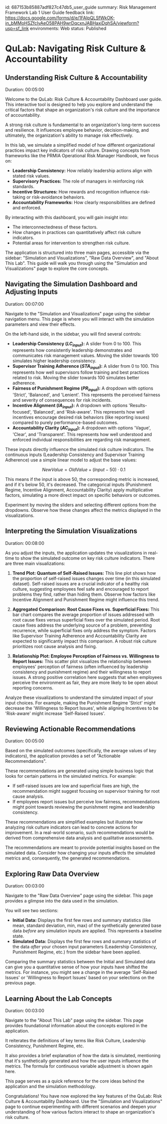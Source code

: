 id: 687153b85887adf827c47db5_user_guide
summary: Risk Management Framework Lab 1 User Guide
feedback link: https://docs.google.com/forms/d/e/1FAIpQLSfWkOK-in_bMMoHSZfcIvAeO58PAH9wrDqcxnJABHaxiDqhSA/viewform?usp=sf_link
environments: Web
status: Published
# QuLab: Navigating Risk Culture & Accountability

## Understanding Risk Culture & Accountability
Duration: 00:05:00

Welcome to the QuLab: Risk Culture & Accountability Dashboard user guide. This interactive tool is designed to help you explore and understand the critical factors that shape an organization's risk culture and the importance of accountability.

<aside class="positive">
A strong risk culture is fundamental to an organization's long-term success and resilience. It influences employee behavior, decision-making, and ultimately, the organization's ability to manage risk effectively.
</aside>

In this lab, we simulate a simplified model of how different organizational practices impact key indicators of risk culture. Drawing concepts from frameworks like the PRMIA Operational Risk Manager Handbook, we focus on:

*   **Leadership Consistency:** How reliably leadership actions align with stated risk values.
*   **Supervisory Practices:** The role of managers in reinforcing risk standards.
*   **Incentive Structures:** How rewards and recognition influence risk-taking or risk-avoidance behaviors.
*   **Accountability Frameworks:** How clearly responsibilities are defined and enforced.

By interacting with this dashboard, you will gain insight into:

*   The interconnectedness of these factors.
*   How changes in practices can quantitatively affect risk culture indicators.
*   Potential areas for intervention to strengthen risk culture.

The application is structured into three main pages, accessible via the sidebar: "Simulation and Visualizations", "Raw Data Overview", and "About This Lab". This guide will walk you through using the "Simulation and Visualizations" page to explore the core concepts.

## Navigating the Simulation Dashboard and Adjusting Inputs
Duration: 00:07:00

Navigate to the "Simulation and Visualizations" page using the sidebar navigation menu. This page is where you will interact with the simulation parameters and view their effects.

On the left-hand side, in the sidebar, you will find several controls:

*   **Leadership Consistency ($LC_{input}$):** A slider from 0 to 100. This represents how consistently leadership demonstrates and communicates risk management values. Moving the slider towards 100 simulates higher leadership consistency.
*   **Supervisor Training Adherence ($STA_{input}$):** A slider from 0 to 100. This represents how well supervisors follow training and best practices related to risk. Moving the slider towards 100 simulates better adherence.
*   **Fairness of Punishment Regime ($PR_{input}$):** A dropdown with options 'Strict', 'Balanced', and 'Lenient'. This represents the perceived fairness and severity of consequences for risk incidents.
*   **Incentive Alignment ($IA_{input}$):** A dropdown with options 'Results-focused', 'Balanced', and 'Risk-aware'. This represents how well incentives encourage desired risk behaviors (like reporting issues) compared to purely performance-based outcomes.
*   **Accountability Clarity ($AC_{input}$):** A dropdown with options 'Vague', 'Clear', and 'Transparent'. This represents how well understood and enforced individual responsibilities are regarding risk management.

These inputs directly influence the simulated risk culture indicators. The continuous inputs (Leadership Consistency and Supervisor Training Adherence) use a simple linear model to adjust the base values:

$$
NewValue = OldValue + (Input - 50) \cdot 0.1
$$

This means if the input is above 50, the corresponding metric is increased, and if it's below 50, it's decreased. The categorical inputs (Punishment Regime, Incentive Alignment, Accountability Clarity) apply multiplicative factors, simulating a more direct impact on specific behaviors or outcomes.

Experiment by moving the sliders and selecting different options from the dropdowns. Observe how these changes affect the metrics displayed in the visualizations.

## Interpreting the Simulation Visualizations
Duration: 00:08:00

As you adjust the inputs, the application updates the visualizations in real-time to show the simulated outcome on key risk culture indicators. There are three main visualizations:

1.  **Trend Plot: Quantum of Self-Raised Issues:** This line plot shows how the proportion of self-raised issues changes over time (in this simulated dataset). Self-raised issues are a crucial indicator of a healthy risk culture, suggesting employees feel safe and encouraged to report problems they find, rather than hiding them. Observe how factors like Incentive Alignment and Punishment Regime might influence this trend.

2.  **Aggregated Comparison: Root Cause Fixes vs. Superficial Fixes:** This bar chart compares the average proportion of issues addressed with root cause fixes versus superficial fixes over the simulated period. Root cause fixes address the underlying source of a problem, preventing recurrence, while superficial fixes only address the symptom. Factors like Supervisor Training Adherence and Accountability Clarity are expected to significantly impact this comparison. A robust risk culture prioritizes root cause analysis and fixing.

3.  **Relationship Plot: Employee Perception of Fairness vs. Willingness to Report Issues:** This scatter plot visualizes the relationship between employees' perception of fairness (often influenced by leadership consistency and punishment regime) and their willingness to report issues. A strong positive correlation here suggests that when employees perceive the environment as fair, they are more likely to be open about reporting concerns.

Analyze these visualizations to understand the simulated impact of your input choices. For example, making the Punishment Regime 'Strict' might decrease the 'Willingness to Report Issues', while aligning Incentives to be 'Risk-aware' might increase 'Self-Raised Issues'.

## Reviewing Actionable Recommendations
Duration: 00:05:00

Based on the simulated outcomes (specifically, the average values of key indicators), the application provides a set of "Actionable Recommendations".

These recommendations are generated using simple business logic that looks for certain patterns in the simulated metrics. For example:

*   If self-raised issues are low and superficial fixes are high, the recommendation might suggest focusing on supervisor training for root cause analysis.
*   If employees report issues but perceive low fairness, recommendations might point towards reviewing the punishment regime and leadership consistency.

<aside class="positive">
These recommendations are simplified examples but illustrate how analyzing risk culture indicators can lead to concrete actions for improvement. In a real-world scenario, such recommendations would be derived from comprehensive data analysis and qualitative assessments.
</aside>

The recommendations are meant to provide potential insights based on the simulated data. Consider how changing your inputs affects the simulated metrics and, consequently, the generated recommendations.

## Exploring Raw Data Overview
Duration: 00:03:00

Navigate to the "Raw Data Overview" page using the sidebar. This page provides a glimpse into the data used in the simulation.

You will see two sections:

*   **Initial Data:** Displays the first few rows and summary statistics (like mean, standard deviation, min, max) of the synthetically generated base data *before* any simulation inputs are applied. This represents a baseline state.
*   **Simulated Data:** Displays the first few rows and summary statistics of the data *after* your chosen input parameters (Leadership Consistency, Punishment Regime, etc.) from the sidebar have been applied.

Comparing the summary statistics between the Initial and Simulated data can give you a quantitative sense of how your inputs have shifted the metrics. For instance, you might see a change in the average 'Self-Raised Issues' or 'Willingness to Report Issues' based on your selections on the previous page.

## Learning About the Lab Concepts
Duration: 00:03:00

Navigate to the "About This Lab" page using the sidebar. This page provides foundational information about the concepts explored in the application.

It reiterates the definitions of key terms like Risk Culture, Leadership Consistency, Punishment Regime, etc.

It also provides a brief explanation of how the data is simulated, mentioning that it's synthetically generated and how the user inputs influence the metrics. The formula for continuous variable adjustment is shown again here.

This page serves as a quick reference for the core ideas behind the application and the simulation methodology.

Congratulations! You have now explored the key features of the QuLab: Risk Culture & Accountability Dashboard. Use the "Simulation and Visualizations" page to continue experimenting with different scenarios and deepen your understanding of how various factors interact to shape an organization's risk culture.
